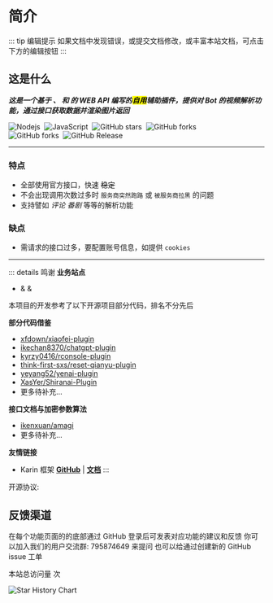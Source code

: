 # 简介

::: tip 编辑提示
如果文档中发现错误，或提交文档修改，或丰富本站文档，可点击下方的编辑按钮
:::

## 这是什么

_**这是一个基于 <Pill name="抖音" link="https://www.douyin.com" bold=true />、<Pill name="bilibili" link="https://www.bilibili.com" bold=true /> 和 <Pill name="快手" link="https://www.kuaishou.com" bold=true /> 的 WEB API 编写的<mark>自用</mark>辅助插件，提供对 Bot 的视频解析功能，通过接口获取数据并渲染图片返回**_<br>

<p>
<img src="https://img.shields.io/badge/-Node.js-3C873A?style=flat&logo=Node.js&logoColor=white" alt="Nodejs" style="display: inline-block;" />&nbsp;
<img src="https://img.shields.io/badge/-JavaScript-eed718?style=flat&logo=javascript&logoColor=ffffff" alt="JavaScript" style="display: inline-block;" />&nbsp;
<img src="https://img.shields.io/github/stars/ikenxuan/karin-plugin-kkk" alt="GitHub stars" style="display: inline-block;" />&nbsp;
<img src="https://img.shields.io/github/forks/ikenxuan/karin-plugin-kkk" alt="GitHub forks" style="display: inline-block;" />&nbsp;
<br>
<img src="https://img.shields.io/github/license/ikenxuan/karin-plugin-kkk" alt="GitHub forks" style="display: inline-block;" />&nbsp;
<img src="https://img.shields.io/github/v/release/ikenxuan/karin-plugin-kkk" alt="GitHub Release" style="display: inline-block;" />&nbsp;

</p>

---

### 特点

- 全部使用官方接口，快速 ~~稳定~~<br>
- 不会出现调用次数过多时 `服务商突然跑路` 或 `被服务商拉黑` 的问题<br>
- 支持譬如 _评论_ _番剧_ 等等的解析功能<br>

### 缺点

- 需请求的接口过多，要配置账号信息，如提供 `cookies`

---

::: details 鸣谢
**业务站点**

- <Pill name="www.douyin.com" link="https://www.douyin.com" bold=true /> & <Pill name="www.bilibili.com" link="https://www.bilibili.com" bold=true /> & <Pill name="www.kuaishou.com" link="https://www.kuaishou.com" bold=true />

本项目的开发参考了以下开源项目部分代码，排名不分先后

**部分代码借鉴**

- [xfdown/xiaofei-plugin](https://gitee.com/xfdown/xiaofei-plugin)
- [ikechan8370/chatgpt-plugin](https://github.com/ikechan8370/chatgpt-plugin)
- [kyrzy0416/rconsole-plugin](https://gitee.com/kyrzy0416/rconsole-plugin)
- [think-first-sxs/reset-qianyu-plugin](https://gitee.com/think-first-sxs/reset-qianyu-plugin)
- [yeyang52/yenai-plugin](https://github.com/yeyang52/yenai-plugin)
- [XasYer/Shiranai-Plugin](https://github.com/XasYer/Shiranai-Plugin)
- 更多待补充...

**接口文档与加密参数算法**

- [ikenxuan/amagi](https://github.com/ikenxuan/amagi)
- 更多待补充...

**友情链接**

- Karin 框架 [**GitHub**](https://github.com/Karinjs/Karin) | [**文档**](https://karinjs.github.io/Karin)
  :::

开源协议: <Pill name="GPL-3.0" link="https://github.com/ikenxuan/karin-plugin-kkk/blob/master/LICENSE" bold=true />

## 反馈渠道

<NCard title='<iconify-icon icon="mdi:comment-text-multiple" style="margin-right:0.25rem;color:#3498db;"></iconify-icon> 底部发表评论' >
在每个功能页面的的底部通过 GitHub 登录后可发表对应功能的建议和反馈
</NCard>
<NCard title='<iconify-icon icon="mingcute:time-fill" style="margin-right:0.25rem;color:#ff551e;"></iconify-icon> 获取即时支持' link="http://qm.qq.com/cgi-bin/qm/qr?_wv=1027&k=S8y6baEcSkO6TEO5kEdfgmJhz79Oxdw5&authKey=ficWQytHGz3KIv5i0HpGbEeMBpABBXfjEMYRzo3ZwMV%2B0Y5mq8cC0Yxbczfa904H&noverify=0&group_code=795874649" >
你可以加入我们的用户交流群: 795874649 来提问
</NCard>
<NCard title='<iconify-icon icon="meteor-icons:github" style="margin-right:0.25rem"></iconify-icon> 通过 GitHub issue' link="https://github.com/ikenxuan/karin-plugin-kkk/issues/new/choose" >
也可以给通过创建新的 GitHub issue 工单
</NCard>

本站总访问量 <span id="busuanzi_value_site_pv" /> 次

![Star History Chart](https://api.star-history.com/svg?repos=ikenxuan/karin-plugin-kkk&type=Date)
